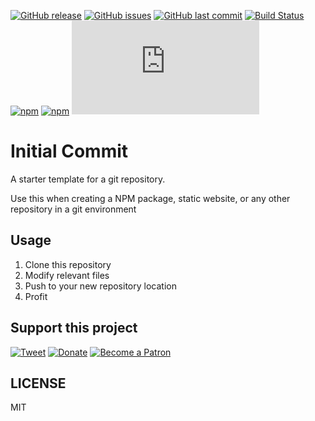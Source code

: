 [![GitHub release](https://img.shields.io/github/release/scriptex/initial-commit.svg)](https://github.com/scriptex/initial-commit/releases/latest)
[![GitHub issues](https://img.shields.io/github/issues/scriptex/initial-commit.svg)](https://github.com/scriptex/initial-commit/issues)
[![GitHub last commit](https://img.shields.io/github/last-commit/scriptex/initial-commit.svg)](https://github.com/scriptex/initial-commit/commits/master)
[![Build Status](https://travis-ci.org/scriptex/initial-commit.svg?branch=master)](https://travis-ci.org/scriptex/initial-commit)
[![npm](https://img.shields.io/npm/dt/initial-commit.svg)](https://www.npmjs.com/package/initial-commit)
[![npm](https://img.shields.io/npm/v/initial-commit.svg)](https://www.npmjs.com/package/initial-commit)
[![Analytics](https://ga-beacon.appspot.com/UA-83446952-1/github.com/scriptex/initial-commit/README.md)](https://github.com/scriptex/initial-commit/)

# Initial Commit

A starter template for a git repository.

Use this when creating a NPM package, static website, or any other repository in a git environment

## Usage

1. Clone this repository
2. Modify relevant files
3. Push to your new repository location
4. Profit

## Support this project

[![Tweet](https://img.shields.io/badge/Tweet-Share_this_repository-blue.svg?style=flat-square&logo=twitter&color=38A1F3)](https://twitter.com/intent/tweet?text=Checkout%20this%20awesome%20software%20project%3A&url=https%3A%2F%2Fgithub.com%2Fscriptex%2Finitial-commit&via=scriptexbg&hashtags=software%2Cgithub%2Ccode%2Cawesome)
[![Donate](https://img.shields.io/badge/Donate-Support_me_on_PayPal-blue.svg?style=flat-square&logo=paypal&color=222d65)](https://www.paypal.me/scriptex)
[![Become a Patron](https://img.shields.io/badge/Become_Patron-Support_me_on_Patreon-blue.svg?style=flat-square&logo=patreon&color=e64413)](https://www.patreon.com/atanas)

## LICENSE

MIT

